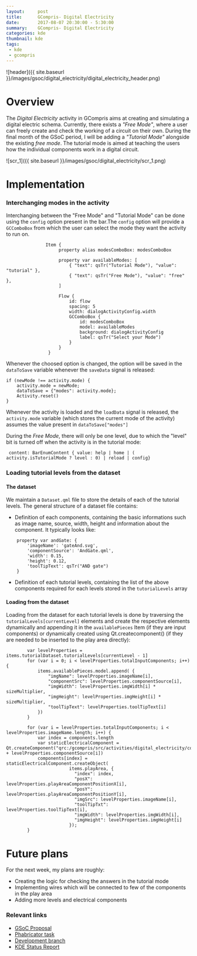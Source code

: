 ```yaml
---
layout:     post
title:      GCompris- Digital Electricity
date:       2017-08-07 20:30:00 - 5:30:00
summary:    GCompris- Digital Electricity
categories: kde
thumbnail: kde
tags:
 - kde
 - gcompris
---
```


![header]({{ site.baseurl }}/images/gsoc/digital_electricity/digital_electricity_header.png)

# Overview

The *Digital Electricity* activity in GCompris aims at creating and simulating a digital electric schema. Currently, there exists a *"Free Mode"*, where a user can freely create and check the working of a circuit on their own. During the final month of the GSoC period, I will be adding a *"Tutorial Mode"* alongside the existing *free mode*. The tutorial mode is aimed at teaching the users how the individual components work in a digital circuit.

![scr_1]({{ site.baseurl }}/images/gsoc/digital_electricity/scr_1.png)

# Implementation

### Interchanging modes in the activity

Interchanging between the "Free Mode" and "Tutorial Mode" can be done using the `config` option present in the bar.The `config` option will provide a `GCComboBox` from which the user can select the mode they want the activity to run on. 

```
               Item {
                    property alias modesComboBox: modesComboBox

                    property var availableModes: [
                        { "text": qsTr("Tutorial Mode"), "value": "tutorial" },
                        { "text": qsTr("Free Mode"), "value": "free" },
                    ]

                    Flow {
                        id: flow
                        spacing: 5
                        width: dialogActivityConfig.width
                        GCComboBox {
                            id: modesComboBox
                            model: availableModes
                            background: dialogActivityConfig
                            label: qsTr("Select your Mode")
                        }
                    }
                }
```

Whenever the choosed option is changed, the option will be saved in the `dataToSave` variable whenever the `saveData` signal is released:

```
if (newMode !== activity.mode) {
    activity.mode = newMode;
    dataToSave = {"modes": activity.mode};
    Activity.reset()
}
```

Whenever the activity is loaded and the `loadData` signal is released, the `activity.mode` variable (which stores the current mode of the activity) assumes the value present in `dataToSave["modes"]`

During the *Free Mode*, there will only be one level, due to which the "level" bit is turned off when the activity is in the tutorial mode:

```
 content: BarEnumContent { value: help | home | ( activity.isTutorialMode ? level : 0) | reload | config}
```

### Loading tutorial levels from the dataset

#### The dataset

We maintain a `Dataset.qml` file to store the details of each of the tutorial levels. The general structure of a dataset file contains: 
* Definition of each components, containing the basic informations such as image name, source, width, height and information about the component. It typically looks like:

```
    property var andGate: {
        'imageName': 'gateAnd.svg',
        'componentSource': 'AndGate.qml',
        'width': 0.15,
        'height': 0.12,
        'toolTipText': qsTr("AND gate")
    }
```
* Definition of each tutorial levels, containing the list of the above components required for each levels stored in the `tutorialLevels` array

#### Loading from the dataset

Loading from the dataset for each tutorial levels is done by traversing the `tutorialLevels[currentLevel]` elements and create the respective elements dynamically and appending it in the `availablePieces` Item (if they are input components) or dynamically created using Qt.createcomponent() (if they are needed to be inserted to the play area directly):

```
        var levelProperties = items.tutorialDataset.tutorialLevels[currentLevel - 1]
        for (var i = 0; i < levelProperties.totalInputComponents; i++) {
            items.availablePieces.model.append( {
                "imgName": levelProperties.imageName[i],
                "componentSrc": levelProperties.componentSource[i],
                "imgWidth": levelProperties.imgWidth[i] * sizeMultiplier,
                "imgHeight": levelProperties.imgHeight[i] * sizeMultiplier,
                "toolTipText": levelProperties.toolTipText[i]
            })
        }

        for (var i = levelProperties.totalInputComponents; i < levelProperties.imageName.length; i++) {
            var index = components.length
            var staticElectricalComponent = Qt.createComponent("qrc:/gcompris/src/activities/digital_electricity/components/" + levelProperties.componentSource[i])
            components[index] = staticElectricalComponent.createObject(
                        items.playArea, {
                          "index": index,
                          "posX": levelProperties.playAreaComponentPositionX[i],
                          "posY": levelProperties.playAreaComponentPositionY[i],
                          "imgSrc": levelProperties.imageName[i],
                          "toolTipTxt": levelProperties.toolTipText[i],
                          "imgWidth": levelProperties.imgWidth[i],
                          "imgHeight": levelProperties.imgHeight[i]
                        });
        }
```

# Future plans

For the next week, my plans are roughly:
* Creating the logic for checking the answers in the tutorial mode
* Implementing wires which will be connected to few of the components in the play area
* Adding more levels and electrical components

### Relevant links

* [GSoC Proposal](http://rudranilbasu.me/docs/gsoc_2017_proposal.pdf)
* [Phabricator task](https://phabricator.kde.org/T1524)
* [Development branch](https://cgit.kde.org/gcompris.git/log/?h=gsoc_pulkit_digital_electricity)
* [KDE Status Report](https://community.kde.org/GSoC/2017/StatusReports/RudraNilBasu)


